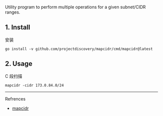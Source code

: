 Utility program to perform multiple operations for a given subnet/CIDR ranges.

## 1. Install

安装

```
go install -v github.com/projectdiscovery/mapcidr/cmd/mapcidr@latest
```

## 2. Usage

C 段扫描

```
mapcidr -cidr 173.0.84.0/24
```

---

Refrences

- [mapcidr](https://github.com/projectdiscovery/mapcidr)